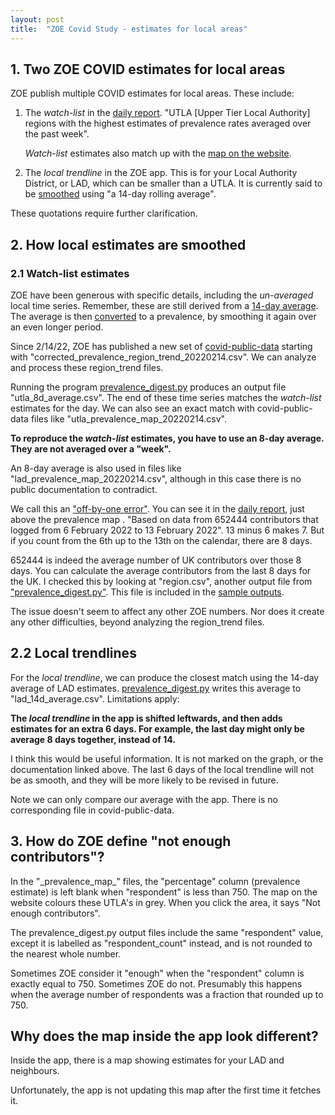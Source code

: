```yaml
---
layout: post
title:  "ZOE Covid Study - estimates for local areas"
---
```


## 1. Two ZOE COVID estimates for local areas

ZOE publish multiple COVID estimates for local areas.  These include:

1. The *watch-list* in the [daily report][files-doc].  "UTLA \[Upper Tier Local Authority\] regions with the highest estimates of prevalence rates averaged over the past week".

   *Watch-list* estimates also match up with the [map on the website][zoe-data-page].
2. The *local trendline* in the ZOE app.  This is for your Local Authority District, or LAD, which can be smaller than a UTLA.  It is currently said to be [smoothed][zoe-blog-local-14d] using "a 14-day rolling average‍".

[files-doc]: /2022/01/31/zoe-covid-study.html
[zoe-data-page]: http://archive.today/2022.11.12-221530/https://health-study.joinzoe.com/data
[zoe-blog-local-14d]: http://archive.today/2022.11.14-170819/https://health-study.joinzoe.com/post/covid-rates-trends-changing-near-you

These quotations require further clarification.


## 2. How local estimates are smoothed

### 2.1 Watch-list estimates

ZOE have been generous with specific details, including the *un-averaged* local time series.  Remember, these are still derived from a [14-day average][files-doc].  The average is then [converted][from_incidence] to a prevalence, by smoothing it again over an even longer period.

[from_incidence]: https://github.com/sourcejedi/nova-covid/tree/main/prevalence_from_incidence

Since 2/14/22, ZOE has published a new set of [covid-public-data](files-doc) starting with "corrected_prevalence_region_trend_20220214.csv".  We can analyze and process these region_trend files.

Running the program [prevalence_digest.py][prevalence_digest_py] produces an output file "utla_8d_average.csv".  The end of these time series matches the *watch-list* estimates for the day.  We can also see an exact match with covid-public-data files like "utla_prevalence_map_20220214.csv".

[prevalence_digest_py]: https://github.com/sourcejedi/nova-covid/blob/efdd098/prevalence_digest.py

<strong>To reproduce the *watch-list* estimates, you have to use an 8-day average.  They are not averaged over a "week".</strong>

An 8-day average is also used in files like "lad_prevalence_map_20220214.csv", although in this case there is no public documentation to contradict.

We call this an ["off-by-one error"][off-by-one-error].  You can see it in the [daily report][files-doc], just above the prevalence map .  "Based on data from 652444 contributors that logged from 6 February 2022 to 13 February 2022".  13 minus 6 makes 7.  But if you count from the 6th up to the 13th on the calendar, there are 8 days.

[off-by-one-error]: https://en.wikipedia.org/wiki/Off-by-one_error

652444 is indeed the average number of UK contributors over those 8 days.  You can calculate the average contributors from the last 8 days for the UK.  I checked this by looking at "region.csv", another output file from ["prevalence_digest.py"][prevalence_digest_py].  This file is included in the [sample outputs][out-sample].

[out-sample]: https://github.com/sourcejedi/nova-covid/tree/main/out-sample/prevalence_digest/corrected_prevalence_region_trend_20220214

The issue doesn't seem to affect any other ZOE numbers.  Nor does it create any other difficulties, beyond analyzing the region_trend files.


## 2.2 Local trendlines

For the *local trendline*, we can produce the closest match using the 14-day average of LAD estimates.  [prevalence_digest.py][prevalence_digest_py] writes this average to "lad_14d_average.csv".  Limitations apply:

<strong>The *local trendline* in the app is shifted leftwards, and then adds estimates for an extra 6 days.  For example, the last day might only be average 8 days together, instead of 14.</strong>

I think this would be useful information.  It is not marked on the graph, or the documentation linked above.  The last 6 days of the local trendline will not be as smooth, and they will be more likely to be revised in future.

Note we can only compare our average with the app.  There is no corresponding file in covid-public-data.


## 3. How do ZOE define "not enough contributors"?

In the "\_prevalence_map\_" files, the "percentage" column (prevalence estimate) is left blank when "respondent" is less than 750.  The map on the website colours these UTLA's in grey.  When you click the area, it says "Not enough contributors".

The prevalence_digest.py output files include the same "respondent" value, except it is labelled as "respondent_count" instead, and is not rounded to the nearest whole number.

Sometimes ZOE consider it "enough" when the "respondent" column is exactly equal to 750.  Sometimes ZOE do not.  Presumably this happens when the average number of respondents was a fraction that rounded up to 750.

## Why does the map inside the app look different?

Inside the app, there is a map showing estimates for your LAD and neighbours.

Unfortunately, the app is not updating this map after the first time it fetches it.
